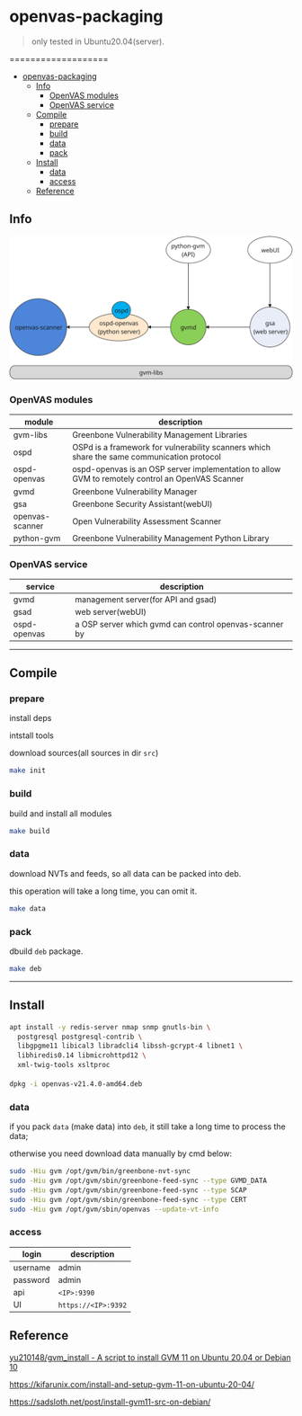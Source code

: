 # openvas-packaging

> only tested in Ubuntu20.04(server).

===================
<!-- TOC -->

- [openvas-packaging](#openvas-packaging)
    - [Info](#info)
        - [OpenVAS modules](#openvas-modules)
        - [OpenVAS service](#openvas-service)
    - [Compile](#compile)
        - [prepare](#prepare)
        - [build](#build)
        - [data](#data)
        - [pack](#pack)
    - [Install](#install)
        - [data](#data-1)
        - [access](#access)
    - [Reference](#reference)

<!-- /TOC -->

## Info

![module](res/openvas-modules.svg)

### OpenVAS modules

| module          | description                                                                                      |
| --------------- | ------------------------------------------------------------------------------------------------ |
| gvm-libs        | Greenbone Vulnerability Management Libraries                                                     |
| ospd            | OSPd is a framework for vulnerability scanners which share the same communication protocol       |
| ospd-openvas    | ospd-openvas is an OSP server implementation to allow GVM to remotely control an OpenVAS Scanner |
| gvmd            | Greenbone Vulnerability Manager                                                                  |
| gsa             | Greenbone Security Assistant(webUI)                                                              |
| openvas-scanner | Open Vulnerability Assessment Scanner                                                            |
| python-gvm      | Greenbone Vulnerability Management Python Library                                                |

### OpenVAS service

| service      | description                                            |
| ------------ | ------------------------------------------------------ |
| gvmd         | management server(for API and gsad)                    |
| gsad         | web server(webUI)                                      |
| ospd-openvas | a OSP server which gvmd can control openvas-scanner by |

-----------

## Compile

### prepare

install deps

intstall tools

download sources(all sources in dir `src`)

```bash
make init
```

### build

build and install all modules

```bash
make build
```

### data

download NVTs and feeds, so all data can be packed into deb.

this operation will take a long time, you can omit it.

```bash
make data
```

### pack

dbuild `deb` package.

```bash
make deb
```

-------------

## Install

```bash
apt install -y redis-server nmap snmp gnutls-bin \
  postgresql postgresql-contrib \
  libgpgme11 libical3 libradcli4 libssh-gcrypt-4 libnet1 \
  libhiredis0.14 libmicrohttpd12 \
  xml-twig-tools xsltproc

dpkg -i openvas-v21.4.0-amd64.deb
```

### data

if you pack `data` (make data) into `deb`, it still take a long time to process the data; 

otherwise you need download data manually by cmd below:

```bash
sudo -Hiu gvm /opt/gvm/bin/greenbone-nvt-sync
sudo -Hiu gvm /opt/gvm/sbin/greenbone-feed-sync --type GVMD_DATA
sudo -Hiu gvm /opt/gvm/sbin/greenbone-feed-sync --type SCAP
sudo -Hiu gvm /opt/gvm/sbin/greenbone-feed-sync --type CERT
sudo -Hiu gvm /opt/gvm/sbin/openvas --update-vt-info
```

### access

| login    | description         |
| -------- | ------------------- |
| username | admin               |
| password | admin               |
| api      | `<IP>:9390`         |
| UI       | `https://<IP>:9392` |

## Reference

[ yu210148/gvm_install - A script to install GVM 11 on Ubuntu 20.04 or Debian 10](https://github.com/yu210148/gvm_install)

https://kifarunix.com/install-and-setup-gvm-11-on-ubuntu-20-04/

https://sadsloth.net/post/install-gvm11-src-on-debian/
